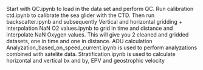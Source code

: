 Start with QC.ipynb to load in the data set and perform QC.
Run calibration ctd.ipynb to calibrate the sea glider with the CTD. Then run backscatter.ipynb and subsequently Vertical and horizontal gridding + interpolation NaN O2 values.ipynb to grid in time and distance and interpolate NaN Oxygen values. This will give you 2 cleaned and gridded datasets, one in time and one in distance. AOU calculation Analyzation_based_on_speed_current.ipynb is used to perform analyzations combined with satelite data. Stratification.ipynb is used to calculate horizontal and vertical bx and by, EPV and geostrophic velocity
